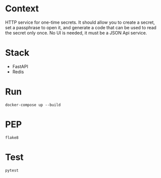 # Context
HTTP service for one-time secrets.
It should allow you to create a secret, set a passphrase to open it, and generate a code that can be used to read the secret only once. No UI is needed, it must be a JSON Api service.

# Stack
- FastAPI
- Redis

# Run
```
docker-compose up --build
```

# PEP
```
flake8
```

# Test
```
pytest
```
